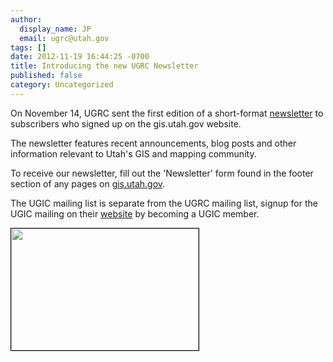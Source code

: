 ```yaml
---
author:
  display_name: JP
  email: ugrc@utah.gov
tags: []
date: 2012-11-19 16:44:25 -0700
title: Introducing the new UGRC Newsletter
published: false
category: Uncategorized
---
```


<p>On November 14, UGRC sent the first edition of a short-format <a href="https://us2.campaign-archive1.com/?u=0f7773ca3c6d02d1c38851ee9&amp;id=48c1ab7af9&amp;e=[UNIQID]" target="_blank" rel="noopener">newsletter</a> to subscribers who signed up on the gis.utah.gov website.</p>
<p>The newsletter features recent announcements, blog posts and other information relevant to Utah's GIS and mapping community.</p>
<p>To receive our newsletter, fill out the 'Newsletter' form found in the footer section of any pages on <a href="gis.utah.gov">gis.utah.gov</a>.</p>
<p>The UGIC mailing list is separate from the UGRC mailing list, signup for the UGIC mailing on their <a href="https://ugic.org/">website</a> by becoming a UGIC member.</p>
<p><a href="https://us2.campaign-archive1.com/?u=0f7773ca3c6d02d1c38851ee9&amp;id=48c1ab7af9&amp;e=[UNIQID]"><img class="inline-text-left" style="border: 1px solid black;" title="November 2012 UGRC Newsletter" src="/images/404.png" alt="" width="300" height="195" /></a></p>
<p>&nbsp;</p>
